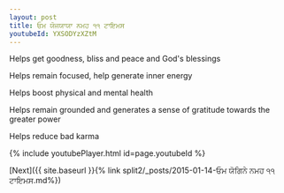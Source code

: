 ```yaml
---
layout: post
title: ਓਮ ਯੋਜਯਾਯਾ ਨਮਹ ੧੧ ਟਾਇਮਸ
youtubeId: YXSODYzXZtM
---
```

 
 
Helps get goodness, bliss and peace and God's blessings
 
Helps remain focused, help generate inner energy 
 
Helps boost physical and mental health 
 
Helps remain grounded and generates a sense of gratitude towards the greater power 
 
Helps reduce bad karma
 
 
 
 


{% include youtubePlayer.html id=page.youtubeId %}
 
[Next]({{ site.baseurl }}{% link  split2/_posts/2015-01-14-ਓਮ ਯੋਗਿਨੇ ਨਮਹ ੧੧ ਟਾਇਮਸ.md%})
 
